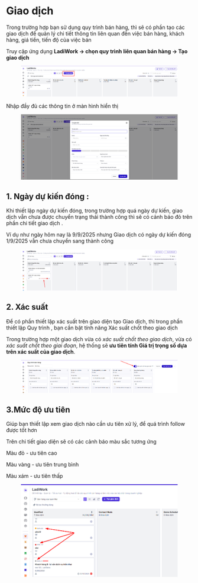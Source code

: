 # Giao dịch

Trong trường hợp bạn sử dụng quy trình bán hàng, thì sẽ có phần tạo các giao dịch để quản lý chi tiết thông tin  liên quan đến việc bán hàng, khách hàng, giá tiền, tiến độ của việc bán&#x20;

Truy cập ứng dụng **LadiWork -> chọn quy trình liên quan bán hàng -> Tạo giao dịch**&#x20;

<figure><img src="../../../.gitbook/assets/image (7) (1) (1).png" alt=""><figcaption></figcaption></figure>

Nhập đầy đủ các thông tin ở màn hình hiển thị&#x20;

<figure><img src="../../../.gitbook/assets/image (8) (1) (1).png" alt=""><figcaption></figcaption></figure>

## 1. Ngày dự kiến đóng :&#x20;

Khi thiết lập ngày dự kiến đóng, trong trường hợp quá ngày dự kiến, giao dịch vẫn chưa được chuyển trạng thái thành công thì sẽ có cảnh báo đỏ trên phần chi tiết giao dịch .&#x20;

Ví dụ như ngày hôm nay là 9/9/2025 nhưng Giao dịch có ngày dự kiến đóng 1/9/2025 vẫn chưa chuyển sang thành công&#x20;

<figure><img src="../../../.gitbook/assets/image (9) (1) (1).png" alt=""><figcaption></figcaption></figure>

## 2. Xác suất&#x20;

Để có phần thiết lập xác suất trên giao diện tạo Giao dịch, thì trong phần thiết lập Quy trình , bạn cần bật tính năng Xác suất chốt theo giao dịch&#x20;

Trong trường hợp một giao dịch vừa có _xác suất chốt theo giao dịch_, vừa có _xác suất chốt theo giai đoạn_, hệ thống sẽ **ưu tiên tính Giá trị trọng số dựa trên xác suất của giao dịch**.

<figure><img src="../../../.gitbook/assets/image (10) (1) (1).png" alt=""><figcaption></figcaption></figure>

## 3.Mức độ ưu tiên&#x20;

Giúp bạn thiết lập xem giao dịch nào cần ưu tiên xử lý, để quá trình follow được tốt hơn

Trên chi tiết giao diện sẽ có các cảnh báo màu sắc tương ứng&#x20;

Màu đỏ - ưu tiên cao&#x20;

Màu vàng - ưu tiên trung bình

Màu xám - ưu tiên thấp&#x20;

<figure><img src="../../../.gitbook/assets/image.png" alt=""><figcaption></figcaption></figure>

